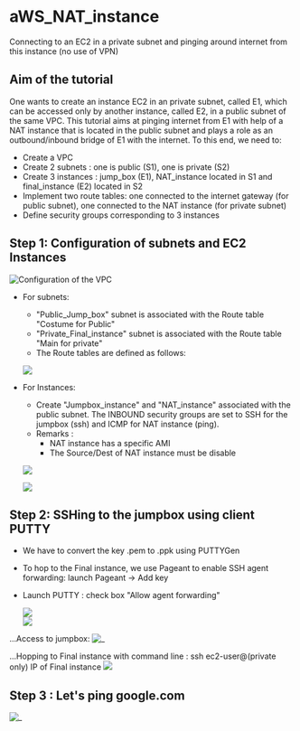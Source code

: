 # aWS_NAT_instance
Connecting to an EC2 in a private subnet and pinging around internet from this instance (no use of VPN)

## Aim of the tutorial
	
 One wants to create an instance EC2 in an private subnet, called E1, which can be accessed only by another instance, called E2, in a public subnet of the same VPC. This tutorial aims at pinging internet from E1 with help of a NAT instance that is located in the public subnet and plays a role as an outbound/inbound bridge of E1 with the internet. To this end, we need to:
  - Create a VPC
  - Create 2 subnets : one is public (S1), one is private (S2) 
  - Create 3 instances : jump_box (E1), NAT_instance located in S1 and final_instance (E2) located in S2
  - Implement two route tables: one connected to the internet gateway (for public subnet), one connected to the NAT instance (for private subnet)
  - Define security groups corresponding to 3 instances 
## Step 1: Configuration of subnets and EC2 Instances

![Configuration of the VPC](Instance.png)

- For subnets:
	- "Public_Jump_box" subnet is associated with the Route table "Costume for Public"
	- "Private_Final_instance" subnet is associated with the Route table "Main for private"
	- The Route tables are defined as follows:
	
	
     ![ ](Route_Tables.png)

- For Instances: 
	- Create "Jumpbox_instance" and "NAT_instance" associated with the public subnet. The INBOUND security groups are set to SSH for the jumpbox (ssh) and ICMP for NAT instance (ping). 
	- Remarks :
		- NAT instance has a specific AMI
		- The Source/Dest of NAT instance must be disable
		
     ![ ](EC2_Instances.png)
     		
				
     ![ ](source_dest.png)
			
## Step 2: SSHing to the jumpbox using client PUTTY

- We have to convert the key .pem to .ppk using PUTTYGen

- To hop to the Final instance, we use Pageant to enable SSH agent forwarding: launch Pageant -> Add key
	

- Launch PUTTY : check box "Allow agent forwarding"

	![ ](IP_jumpbox.png)	
	![ ](agent.png)
	
...Access to jumpbox:
	![_](jumpbox.png)
	
...Hopping to Final instance with command line : ssh ec2-user@(private only) IP of Final instance
	![ ](hopping.png)
	

## Step 3 : Let's ping google.com

![_](pinging.png)
	
	
		
